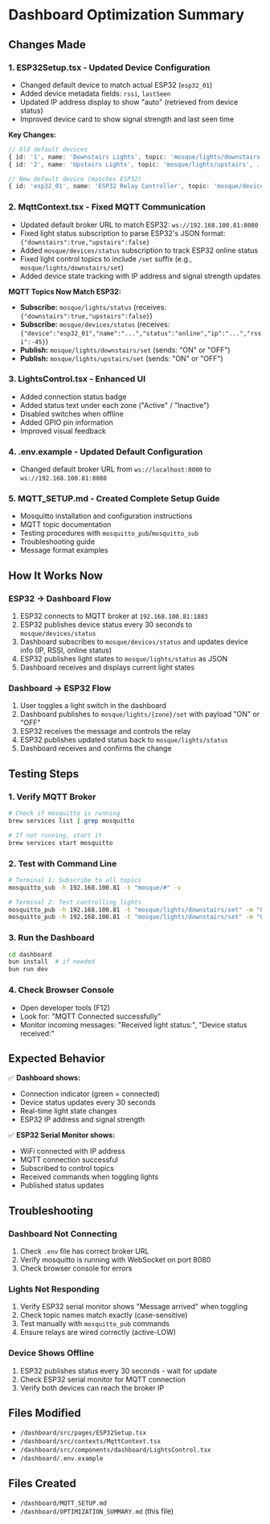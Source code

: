 # Dashboard Optimization Summary

## Changes Made

### 1. **ESP32Setup.tsx** - Updated Device Configuration
- Changed default device to match actual ESP32 (`esp32_01`)
- Added device metadata fields: `rssi`, `lastSeen`
- Updated IP address display to show "auto" (retrieved from device status)
- Improved device card to show signal strength and last seen time

**Key Changes:**
```typescript
// Old default devices
{ id: '1', name: 'Downstairs Lights', topic: 'mosque/lights/downstairs', ... }
{ id: '2', name: 'Upstairs Lights', topic: 'mosque/lights/upstairs', ... }

// New default device (matches ESP32)
{ id: 'esp32_01', name: 'ESP32 Relay Controller', topic: 'mosque/devices/esp32_01', ipAddress: 'auto', online: false }
```

### 2. **MqttContext.tsx** - Fixed MQTT Communication
- Updated default broker URL to match ESP32: `ws://192.168.100.81:8080`
- Fixed light status subscription to parse ESP32's JSON format: `{"downstairs":true,"upstairs":false}`
- Added `mosque/devices/status` subscription to track ESP32 online status
- Fixed light control topics to include `/set` suffix (e.g., `mosque/lights/downstairs/set`)
- Added device state tracking with IP address and signal strength updates

**MQTT Topics Now Match ESP32:**
- **Subscribe:** `mosque/lights/status` (receives: `{"downstairs":true,"upstairs":false}`)
- **Subscribe:** `mosque/devices/status` (receives: `{"device":"esp32_01","name":"...","status":"online","ip":"...","rssi":-45}`)
- **Publish:** `mosque/lights/downstairs/set` (sends: "ON" or "OFF")
- **Publish:** `mosque/lights/upstairs/set` (sends: "ON" or "OFF")

### 3. **LightsControl.tsx** - Enhanced UI
- Added connection status badge
- Added status text under each zone ("Active" / "Inactive")
- Disabled switches when offline
- Added GPIO pin information
- Improved visual feedback

### 4. **.env.example** - Updated Default Configuration
- Changed default broker URL from `ws://localhost:8080` to `ws://192.168.100.81:8080`

### 5. **MQTT_SETUP.md** - Created Complete Setup Guide
- Mosquitto installation and configuration instructions
- MQTT topic documentation
- Testing procedures with `mosquitto_pub`/`mosquitto_sub`
- Troubleshooting guide
- Message format examples

## How It Works Now

### ESP32 → Dashboard Flow
1. ESP32 connects to MQTT broker at `192.168.100.81:1883`
2. ESP32 publishes device status every 30 seconds to `mosque/devices/status`
3. Dashboard subscribes to `mosque/devices/status` and updates device info (IP, RSSI, online status)
4. ESP32 publishes light states to `mosque/lights/status` as JSON
5. Dashboard receives and displays current light states

### Dashboard → ESP32 Flow
1. User toggles a light switch in the dashboard
2. Dashboard publishes to `mosque/lights/{zone}/set` with payload "ON" or "OFF"
3. ESP32 receives the message and controls the relay
4. ESP32 publishes updated status back to `mosque/lights/status`
5. Dashboard receives and confirms the change

## Testing Steps

### 1. Verify MQTT Broker
```bash
# Check if mosquitto is running
brew services list | grep mosquitto

# If not running, start it
brew services start mosquitto
```

### 2. Test with Command Line
```bash
# Terminal 1: Subscribe to all topics
mosquitto_sub -h 192.168.100.81 -t "mosque/#" -v

# Terminal 2: Test controlling lights
mosquitto_pub -h 192.168.100.81 -t "mosque/lights/downstairs/set" -m "ON"
mosquitto_pub -h 192.168.100.81 -t "mosque/lights/downstairs/set" -m "OFF"
```

### 3. Run the Dashboard
```bash
cd dashboard
bun install  # if needed
bun run dev
```

### 4. Check Browser Console
- Open developer tools (F12)
- Look for: "MQTT Connected successfully"
- Monitor incoming messages: "Received light status:", "Device status received:"

## Expected Behavior

✅ **Dashboard shows:**
- Connection indicator (green = connected)
- Device status updates every 30 seconds
- Real-time light state changes
- ESP32 IP address and signal strength

✅ **ESP32 Serial Monitor shows:**
- WiFi connected with IP address
- MQTT connection successful
- Subscribed to control topics
- Received commands when toggling lights
- Published status updates

## Troubleshooting

### Dashboard Not Connecting
1. Check `.env` file has correct broker URL
2. Verify mosquitto is running with WebSocket on port 8080
3. Check browser console for errors

### Lights Not Responding
1. Verify ESP32 serial monitor shows "Message arrived" when toggling
2. Check topic names match exactly (case-sensitive)
3. Test manually with `mosquitto_pub` commands
4. Ensure relays are wired correctly (active-LOW)

### Device Shows Offline
1. ESP32 publishes status every 30 seconds - wait for update
2. Check ESP32 serial monitor for MQTT connection
3. Verify both devices can reach the broker IP

## Files Modified
- `/dashboard/src/pages/ESP32Setup.tsx`
- `/dashboard/src/contexts/MqttContext.tsx`
- `/dashboard/src/components/dashboard/LightsControl.tsx`
- `/dashboard/.env.example`

## Files Created
- `/dashboard/MQTT_SETUP.md`
- `/dashboard/OPTIMIZATION_SUMMARY.md` (this file)
